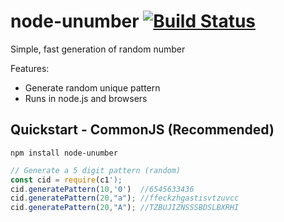 # node-unumber [![Build Status](https://travis-ci.org/ganny26/node-unumber.svg?branch=master)](https://travis-ci.org/ganny26/node-unumber)

Simple, fast generation of random number

Features:

* Generate random unique pattern
* Runs in node.js and browsers


## Quickstart - CommonJS (Recommended)

```shell
npm install node-unumber
```

```javascript
// Generate a 5 digit pattern (random)
const cid = require(c1');
cid.generatePattern(10,'0')  //6545633436
cid.generatePattern(20,"a"); //ffeckzhgastisvtzuvcc
cid.generatePattern(20,"A"); //TZBUJIZNSSSBDSLBXRHI

```